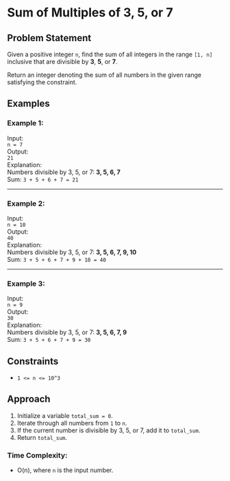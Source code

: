# Sum of Multiples of 3, 5, or 7

## Problem Statement

Given a positive integer `n`, find the sum of all integers in the range `[1, n]` inclusive that are divisible by **3**, **5**, or **7**.

Return an integer denoting the sum of all numbers in the given range satisfying the constraint.

## Examples

### Example 1:
Input:  
`n = 7`  
Output:  
`21`  
Explanation:  
Numbers divisible by 3, 5, or 7: **3, 5, 6, 7**  
Sum: `3 + 5 + 6 + 7 = 21`

---

### Example 2:
Input:  
`n = 10`  
Output:  
`40`  
Explanation:  
Numbers divisible by 3, 5, or 7: **3, 5, 6, 7, 9, 10**  
Sum: `3 + 5 + 6 + 7 + 9 + 10 = 40`

---

### Example 3:
Input:  
`n = 9`  
Output:  
`30`  
Explanation:  
Numbers divisible by 3, 5, or 7: **3, 5, 6, 7, 9**  
Sum: `3 + 5 + 6 + 7 + 9 = 30`

## Constraints

- `1 <= n <= 10^3`

## Approach

1. Initialize a variable `total_sum = 0`.
2. Iterate through all numbers from `1` to `n`.
3. If the current number is divisible by 3, 5, or 7, add it to `total_sum`.
4. Return `total_sum`.

### Time Complexity:  
- O(n), where `n` is the input number.
